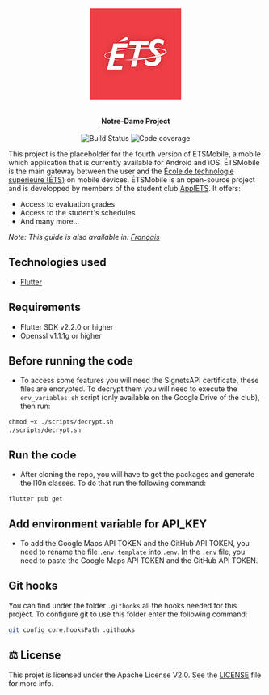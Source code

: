 <div align="center">
  <img src="https://raw.githubusercontent.com/ApplETS/Notre-Dame/master/docs/images/ETS_logo.png" />
  <p>
    <br /><strong>Notre-Dame Project</strong>
    <br />
    <br />
    <a href="https://travis-ci.org/ApplETS/Notre-Dame" style="text-decoration: none;">
        <img src="https://github.com/ApplETS/Notre-Dame/actions/workflows/main-workflow.yaml/badge.svg?event=push&branch=master" alt="Build Status"/>
        <img src="https://img.shields.io/endpoint?url=https://gist.githubusercontent.com/apomalyn/63e992d7042dbac4db9abaecb78df0eb/raw/notre_dame_master_badge_coverage.json" alt="Code coverage"/>
    </a>
    <br />
  </p>
</div>

This project is the placeholder for the fourth version of ÉTSMobile, a mobile which application that is currently available for Android and iOS. ÉTSMobile is the main gateway between the user and the [École de technologie supérieure (ÉTS)](https://www.etsmtl.ca/) on mobile devices. ÉTSMobile is an open-source project and is developped by members of the student club [ApplETS](https://clubapplets.ca/). It offers:

* Access to evaluation grades
* Access to the student's schedules
* And many more...

_Note: This guide is also available in: [Français](https://github.com/ApplETS/Notre-Dame/blob/master/README.fr.md)_

## Technologies used

* [Flutter](https://flutter.dev)

## Requirements

- Flutter SDK v2.2.0 or higher
- Openssl v1.1.1g or higher

## Before running the code

- To access some features you will need the SignetsAPI certificate, these files are encrypted. To decrypt them you will need to execute the `env_variables.sh` script (only available on the Google Drive of the club), then run:
```
chmod +x ./scripts/decrypt.sh
./scripts/decrypt.sh
```

## Run the code

- After cloning the repo, you will have to get the packages and generate the l10n classes. To do that run the following command:
```
flutter pub get
```

## Add environment variable for API_KEY
- To add the Google Maps API TOKEN and the GitHub API TOKEN, you need to rename the file `.env.template` into `.env`.
In the `.env` file, you need to paste the Google Maps API TOKEN and the GitHub API TOKEN.
## Git hooks

You can find under the folder `.githooks` all the hooks needed for this project. To configure git to use this folder enter the following command:
```bash
git config core.hooksPath .githooks
```


## ⚖️ License
This projet is licensed under the Apache License V2.0. See the [LICENSE](https://github.com/ApplETS/Notre-Dame/blob/master/LICENSE) file for more info.
